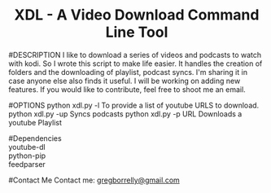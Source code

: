 # <h1><center>XDL - A Video Download Command Line Tool</center></h1>

#DESCRIPTION 
  I like to download a series of videos and podcasts to watch with kodi. So I wrote this script to make life easier. It handles the creation of folders and the downloading of playlist, podcast syncs. I'm sharing it in case anyone else also finds it useful. I will be working on adding new features. If you would like to contribute, feel free to shoot me an email. 



#OPTIONS
    python xdl.py -l        To provide a list of youtube URLS to download.
    python xdl.py -up       Syncs podcasts
    python xdl.py -p URL    Downloads a youtube Playlist
    
#Dependencies  
    youtube-dl  
    python-pip  
    feedparser
  
#Contact Me 
Contact me: gregborrelly@gmail.com  

